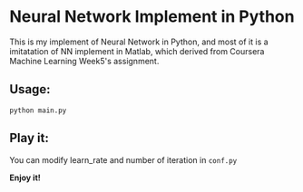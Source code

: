 # Neural Network Implement in Python

This is my implement of Neural Network in Python, and most of it is a imitatation of NN implement in Matlab, which derived from Coursera Machine Learning Week5's assignment.

## Usage:
`python main.py`

## Play it:
You can modify learn_rate and number of iteration in `conf.py`

**Enjoy it!**

